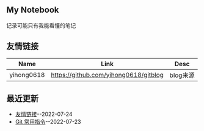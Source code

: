 ## My Notebook
记录可能只有我能看懂的笔记
## 友情链接
| Name | Link | Desc | 
 | ---- | ---- | ---- |
| yihong0618 | https://github.com/yihong0618/gitblog | blog来源 |
## 最近更新
- [友情链接](https://github.com/iLovEing/notebook/issues/4)--2022-07-24
- [Git 常用指令](https://github.com/iLovEing/notebook/issues/3)--2022-07-23
